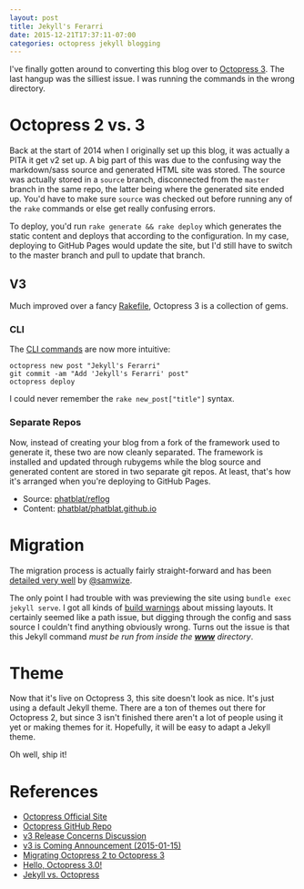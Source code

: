 ```yaml
---
layout: post
title: Jekyll's Ferarri
date: 2015-12-21T17:37:11-07:00
categories: octopress jekyll blogging
---
```


I've finally gotten around to converting this blog over to [Octopress 3](http://octopress.org). The last hangup was the silliest issue. I was running the commands in the wrong directory.

# Octopress 2 vs. 3

Back at the start of 2014 when I originally set up this blog, it was actually a PITA it get v2 set up. A big part of this was due to the confusing way the markdown/sass source and generated HTML site was stored. The source was actually stored in a `source` branch, disconnected from the `master` branch in the same repo, the latter being where the generated site ended up. You'd have to make sure `source` was checked out before running any of the `rake` commands or else get really confusing errors.

To deploy, you'd run `rake generate && rake deploy` which generates the static content and deploys that according to the configuration. In my case, deploying to GitHub Pages would update the site, but I'd still have to switch to the master branch and pull to update that branch.

## V3

Much improved over a fancy [Rakefile](https://github.com/phatblat/phatblat.github.io.bak/blob/source/Rakefile), Octopress 3 is a collection of gems.

###  CLI

The [CLI commands](https://github.com/octopress/octopress#octopress-cli-commands) are now more intuitive:

```
octopress new post "Jekyll's Ferarri"
git commit -am "Add 'Jekyll's Ferarri' post"
octopress deploy
```

I could never remember the `rake new_post["title"]` syntax.

### Separate Repos

Now, instead of creating your blog from a fork of the framework used to generate it, these two are now cleanly separated. The framework is installed and updated through rubygems while the blog source and generated content are stored in two separate git repos. At least, that's how it's arranged when you're deploying to GitHub Pages.

- Source: [phatblat/reflog](https://github.com/phatblat/reflog)
- Content: [phatblat/phatblat.github.io](https://github.com/phatblat/phatblat.github.io)

# Migration

The migration process is actually fairly straight-forward and has been [detailed very well](http://samwize.com/2015/09/30/migrating-octopress-2-to-octopress-3) by [@samwize](https://twitter.com/samwize).

The only point I had trouble with was previewing the site using `bundle exec jekyll serve`. I got all kinds of [build warnings](https://github.com/benbalter/wordpress-to-jekyll-exporter/issues/37) about missing layouts. It certainly seemed like a path issue, but digging through the config and sass source I couldn't find anything obviously wrong. Turns out the issue is that this Jekyll command _must be run from inside the [**www**](https://github.com/phatblat/reflog/tree/master/www) directory_.

# Theme

Now that it's live on Octopress 3, this site doesn't look as nice. It's just using a default Jekyll theme. There are a ton of themes out there for Octopress 2, but since 3 isn't finished there aren't a lot of people using it yet or making themes for it. Hopefully, it will be easy to adapt a Jekyll theme.

Oh well, ship it!

# References

- [Octopress Official Site](http://octopress.org)
- [Octopress GitHub Repo](https://github.com/octopress/octopress)
- [v3 Release Concerns Discussion](https://github.com/octopress/octopress/issues/30)
- [v3 is Coming Announcement (2015-01-15)](http://octopress.org/2015/01/15/octopress-3.0-is-coming)
- [Migrating Octopress 2 to Octopress 3](http://samwize.com/2015/09/30/migrating-octopress-2-to-octopress-3)
- [Hello, Octopress 3.0!](http://decomplecting.org/blog/2015/05/16/hello-octopress-3-0)
- [Jekyll vs. Octopress](https://lauris.github.io/blogging/2014/08/16/jekyll-vs-octopress)
